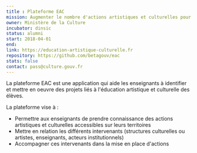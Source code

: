 ```yaml
---
title : Plateforme EAC
mission: Augmenter le nombre d'actions artistiques et culturelles pour les jeunes dans les établissements scolaires
owner: Ministère de la Culture
incubator: dinsic
status: alumni
start: 2018-04-01
end:
link: https://education-artistique-culturelle.fr
repository: https://github.com/betagouv/eac
stats: false
contact: pass@culture.gouv.fr
---
```


La plateforme EAC est une application qui aide les enseignants à identifier et mettre en oeuvre des projets liés à l'éducation artistique et culturelle des élèves.

La plateforme vise à :

- Permettre aux enseignants de prendre connaissance des actions artistiques et culturelles accessibles sur leurs territoires
- Mettre en relation les différents intervenants (structures culturelles ou artistes, enseignants, acteurs institutionnels)
- Accompagner ces intervenants dans la mise en place d'actions
